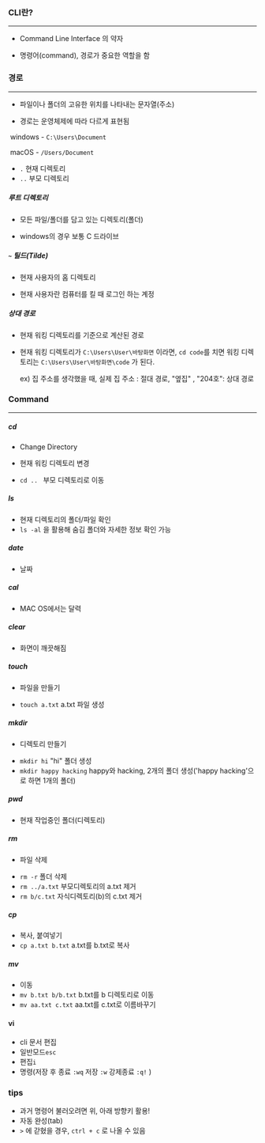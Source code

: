 ### CLI란?

-----

- Command Line Interface 의 약자

- 명령어(command), 경로가 중요한 역할을 함



### 경로

----

* 파일이나 폴더의 고유한 위치를 나타내는 문자열(주소)

- 경로는 운영체제에 따라 다르게 표현됨

​	windows - `C:\Users\Document` 

​	macOS - `/Users/Document` 

- `.` 현재 디렉토리
- `..` 부모 디렉토리



##### 루트 디렉토리

- 모든 파일/폴더를 담고 있는 디렉토리(폴더)

- windows의 경우 보통 C 드라이브



##### `~` 틸드(Tilde)

- 현재 사용자의 홈 디렉토리

- 현재 사용자란 컴퓨터를 킬 때 로그인 하는 계정



##### 상대 경로

- 현재 워킹 디렉토리를 기준으로 계산된 경로

- 현재 워킹 디렉토리가 `C:\Users\User\바탕화면` 이라면, `cd code`를 치면 워킹 디렉토리는 `C:\Users\User\바탕화면\code` 가 된다.

  ex) 집 주소를 생각했을 때, 실제 집 주소 : 절대 경로, "옆집" , "204호": 상대 경로



### Command

----------

##### cd

- Change Directory
- 현재 워킹 디렉토리 변경

- `cd .. ` 부모 디렉토리로 이동



##### ls

- 현재 디렉토리의 폴더/파일 확인
- `ls -al` 을 활용해 숨김 폴더와 자세한 정보 확인 가능



##### date

- 날짜



##### cal

- MAC OS에서는 달력



##### clear

- 화면이 깨끗해짐



##### touch 

- 파일을 만들기

* `touch a.txt` a.txt 파일 생성



##### mkdir

- 디렉토리 만들기

* `mkdir hi` "hi" 폴더 생성
* `mkdir happy hacking` happy와 hacking, 2개의 폴더 생성('happy hacking'으로 하면 1개의 폴더)



##### pwd

- 현재 작업중인 폴더(디렉토리)



##### rm

- 파일 삭제

* `rm -r`  폴더 삭제
* `rm ../a.txt` 부모디렉토리의 a.txt 제거
* `rm b/c.txt` 자식디렉토리(b)의 c.txt 제거



##### cp

- 복사, 붙여넣기
- `cp a.txt b.txt` a.txt를 b.txt로 복사



##### mv

- 이동
- `mv b.txt b/b.txt` b.txt를 b 디렉토리로 이동
- `mv aa.txt c.txt` aa.txt를 c.txt로 이름바꾸기



#### vi

- cli 문서 편집
- 일반모드`esc` 
- 편집`i` 
- 명령(저장 후 종료 `:wq` 저장 `:w`  강제종료 `:q!` ) 





### tips

- 과거 명령어 불러오려면 위, 아래 방향키 활용!
- 자동 완성(tab)
- `>` 에 갇혔을 경우, `ctrl + c` 로 나올 수 있음
